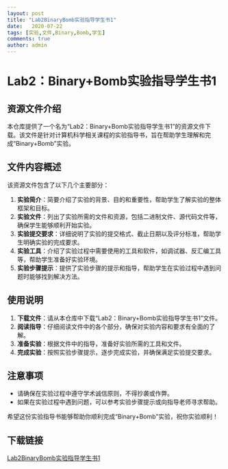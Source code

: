 ```yaml
---
layout: post
title: "Lab2BinaryBomb实验指导学生书1"
date:   2020-07-22
tags: [实验,文件,Binary,Bomb,学生]
comments: true
author: admin
---
```

# Lab2：Binary+Bomb实验指导学生书1

## 资源文件介绍

本仓库提供了一个名为“Lab2：Binary+Bomb实验指导学生书1”的资源文件下载。该文件是针对计算机科学相关课程的实验指导书，旨在帮助学生理解和完成“Binary+Bomb”实验。

## 文件内容概述

该资源文件包含了以下几个主要部分：

1. **实验简介**：简要介绍了实验的背景、目的和重要性，帮助学生了解实验的整体框架和目标。
2. **实验文件**：列出了实验所需的文件和资源，包括二进制文件、源代码文件等，确保学生能够顺利开始实验。
3. **实验提交要求**：详细说明了实验的提交格式、截止日期以及评分标准，帮助学生明确实验的完成要求。
4. **实验工具**：介绍了实验过程中需要使用的工具和软件，如调试器、反汇编工具等，帮助学生准备好实验环境。
5. **实验步骤提示**：提供了实验步骤的提示和指导，帮助学生在实验过程中遇到问题时能够找到解决方法。

## 使用说明

1. **下载文件**：请从本仓库中下载“Lab2：Binary+Bomb实验指导学生书1”文件。
2. **阅读指导**：仔细阅读文件中的各个部分，确保对实验内容和要求有全面的了解。
3. **准备实验**：根据文件中的指导，准备好实验所需的工具和文件。
4. **完成实验**：按照实验步骤提示，逐步完成实验，并确保满足实验提交要求。

## 注意事项

- 请确保在实验过程中遵守学术诚信原则，不得抄袭或作弊。
- 如果在实验过程中遇到问题，可以参考实验步骤提示或向指导老师寻求帮助。

希望这份实验指导书能够帮助你顺利完成“Binary+Bomb”实验，祝你实验顺利！

## 下载链接

[Lab2BinaryBomb实验指导学生书1](https://pan.quark.cn/s/1eb3f9d0007d)